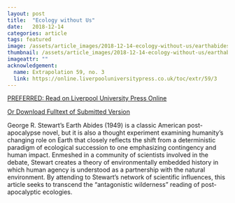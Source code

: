 ```yaml
--- 
layout: post
title:  "Ecology without Us"
date:   2018-12-14
categories: article
tags: featured
image: /assets/article_images/2018-12-14-ecology-without-us/earthabides_head.jpg
thumbnail: /assets/article_images/2018-12-14-ecology-without-us/earthabides_thumb.jpg
imageattr: ""
acknowledgement:
  name: Extrapolation 59, no. 3
  link: https://online.liverpooluniversitypress.co.uk/toc/extr/59/3
---
```


[PREFERRED: Read on Liverpool University Press Online](https://online.liverpooluniversitypress.co.uk/doi/abs/10.3828/extr.2018.16)

[Or Download Fulltext of Submitted Version](/assets/Ecology_Without_Us.pdf)

George R. Stewart’s Earth Abides (1949) is a classic American post-apocalypse novel, but it is also a thought experiment examining humanity’s changing role on Earth that closely reflects the shift from a deterministic paradigm of ecological succession to one emphasizing contingency and human impact. Enmeshed in a community of scientists involved in the debate, Stewart creates a theory of environmentally embedded history in which human agency is understood as a partnership with the natural environment. By attending to Stewart’s network of scientific influences, this article seeks to transcend the “antagonistic wilderness” reading of post-apocalyptic ecologies.


